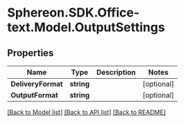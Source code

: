 # Sphereon.SDK.Office-text.Model.OutputSettings
## Properties

Name | Type | Description | Notes
------------ | ------------- | ------------- | -------------
**DeliveryFormat** | **string** |  | [optional] 
**OutputFormat** | **string** |  | [optional] 

[[Back to Model list]](../README.md#documentation-for-models) [[Back to API list]](../README.md#documentation-for-api-endpoints) [[Back to README]](../README.md)


